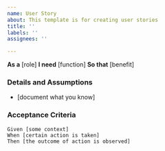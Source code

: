 ```yaml
---
name: User Story
about: This template is for creating user stories
title: ''
labels: ''
assignees: ''

---
```


**As a** [role] 
 **I need** [function] 
 **So that** [benefit] 

 ### Details and Assumptions
 * [document what you know]

 ### Acceptance Criteria 

 ```gherkin
 Given [some context]
 When [certain action is taken]
 Then [the outcome of action is observed]
 ```
